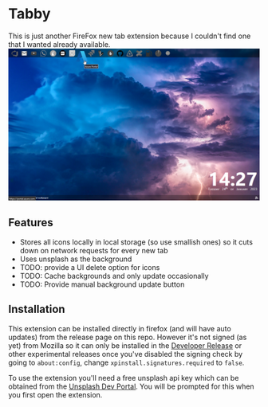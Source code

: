 # Tabby
This is just another FireFox new tab extension because I couldn't find one that I wanted already available.
![Screen Shot](docs/screen-shot.png)

## Features 
- Stores all icons locally in local storage (so use smallish ones) so it cuts down on network requests for every new tab
- Uses unsplash as the background
- TODO: provide a UI delete option for icons
- TODO: Cache backgrounds and only update occasionally
- TODO: Provide manual background update button

## Installation
This extension can be installed directly in firefox (and will have auto updates) from the release page on this repo. However it's not signed (as yet) from Mozilla so it can only be installed in the [Developer Release](https://www.mozilla.org/en-US/firefox/developer/) or other experimental releases once you've disabled the signing check by going to `about:config`, change `xpinstall.signatures.required` to `false`.

To use the extension you'll need a free unsplash api key which can be obtained from the [Unsplash Dev Portal](https://unsplash.com/developers). You will be prompted for this when you first open the extension.

